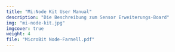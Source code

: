 ```yaml
---
title: "Mi:Node Kit User Manual"
description: "Die Beschreibung zum Sensor Erweiterungs-Board"
img: "mi-node-kit.jpg"
imgcover: true
weight: 4
file: "MicroBit Node-Farnell.pdf"
---
```

